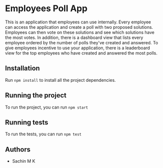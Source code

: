 # Employees Poll App

This is an application that employees can use internally. Every employee can access the application and create a poll with two proposed solutions. Employees can then vote on these solutions and see which solutions have the most votes. In addition, there is a dashboard view that lists every employee ordered by the number of polls they've created and answered. To give employees incentive to use your application, there is a leaderboard view for the top employees who have created and answered the most polls.

## Installation

Run `npm install` to install all the project dependencies.

## Running the project

To run the project, you can run `npm start`

## Running tests

To run the tests, you can run `npm test`

## Authors

- Sachin M K
